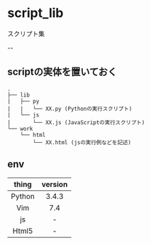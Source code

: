 # script_lib
スクリプト集

--

## scriptの実体を置いておく
```
.
├── lib  
|   ├── py 
|   |   └── XX.py (Pythonの実行スクリプト)
|   └── js
|       └── XX.js (JavaScriptの実行スクリプト)
└── work
    └── html
        └── XX.html (jsの実行例などを記述)
```

## env
|thing|version|
|:--:|:--:|
|Python|3.4.3|
|Vim|7.4|
|js|-|
|Html5|-|
